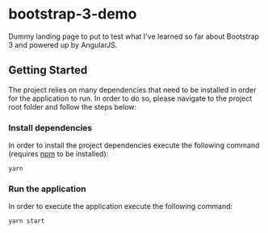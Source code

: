 # bootstrap-3-demo

Dummy landing page to put to test what I've learned so far about Bootstrap 3 and powered up by AngularJS.

## Getting Started

The project relies on many dependencies that need to be installed in order for the application to run.
In order to do so, please navigate to the project root folder and follow the steps below:

### Install dependencies

In order to install the project dependencies execute the following command (requires [npm](https://www.npmjs.org/) to be installed):

```
yarn
```

### Run the application

In order to execute the application execute the following command:

```
yarn start
```
